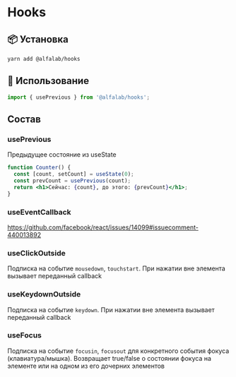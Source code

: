 # Hooks

## 📦 Установка

```bash
yarn add @alfalab/hooks
```

## 🔨 Использование

```jsx
import { usePrevious } from '@alfalab/hooks';
```

## Состав

### usePrevious

Предыдущее состояние из useState
```jsx
function Counter() {
  const [count, setCount] = useState(0);
  const prevCount = usePrevious(count);
  return <h1>Сейчас: {count}, до этого: {prevCount}</h1>;
}
```

### useEventCallback

https://github.com/facebook/react/issues/14099#issuecomment-440013892

### useClickOutside

Подписка на событие `mousedown`, `touchstart`. При нажатии вне элемента вызывает переданный callback

### useKeydownOutside

Подписка на событие `keydown`. При нажатии вне элемента вызывает переданный callback

### useFocus

Подписка на событие `focusin`, `focusout` для конкретного события фокуса (клавиатура/мышка).
Возвращает true/false о состоянии фокуса на элементе или на одном из его дочерних элементов
